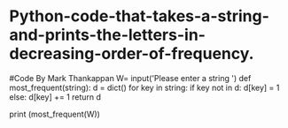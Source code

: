 # Python-code-that-takes-a-string-and-prints-the-letters-in-decreasing-order-of-frequency.

#Code By Mark Thankappan
W= input('Please enter a string ')
def most_frequent(string):
    d = dict()
    for key in string:
        if key not in d:
            d[key] = 1
        else:
            d[key] += 1
    return d

print (most_frequent(W))
